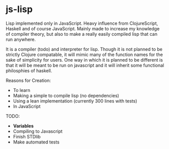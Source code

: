 js-lisp
=======

Lisp implemented only in JavaScript. Heavy influence from ClojureScript, Haskell and of course JavaScript. Mainly made to increase my knowledge of compiler theory, but also to make a really easily compiled lisp that can run anywhere.


It is a compiler (todo) and interpreter for lisp. Though it is not planned to be strictly Clojure compatable, it will mimic many of the function names for the sake of simplicity for users. One way in which it is planned to be different is that it will be meant to be run on javascript and it will inherit some functional philosphies of haskell.

Reasons for Creation:
  - To learn
  - Making a simple to compile lisp (no dependencies)
  - Using a lean implementation (currently 300 lines with tests)
  - In JavaScript

TODO:
  - **Variables**
  - Compiling to Javascript
  - Finish STDlib
  - Make automated tests
